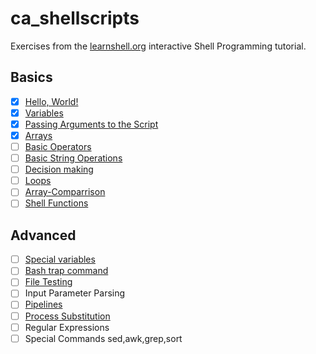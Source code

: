 # ca_shellscripts

Exercises from the [learnshell.org](https://learnshell.org/) interactive Shell Programming tutorial.

## Basics
- [x] [Hello, World!](./Hello.sh)
- [x] [Variables](./Variables.sh)
- [x] [Passing Arguments to the Script](./Arguments.sh)
- [x] [Arrays](./Arrays.sh)
- [ ] [Basic Operators](./Operators.sh)
- [ ] [Basic String Operations](./String.sh)
- [ ] [Decision making](./Decision_Making.sh)
- [ ] [Loops](./Loops.sh)
- [ ] [Array-Comparrison](./Array-Comparrison.sh)
- [ ] [Shell Functions](./Functions.sh)

## Advanced
- [ ] [Special variables](./Special_Variables.sh)
- [ ] [Bash trap command](./trap.sh)
- [ ] [File Testing](./File_Testing.sh)
- [ ] Input Parameter Parsing
- [ ] [Pipelines](./Pipelines.sh)
- [ ] [Process Substitution](./Process_Substitution.sh)
- [ ] Regular Expressions
- [ ] Special Commands sed,awk,grep,sort
